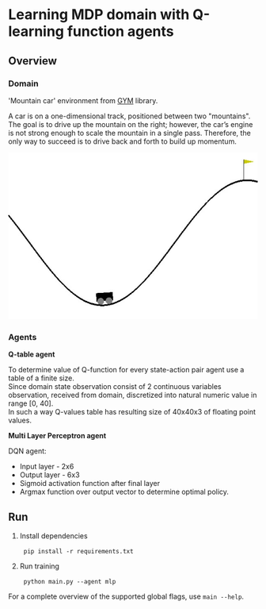 # Learning MDP domain with Q-learning function agents
## Overview
### Domain
'Mountain car' environment from [GYM](https://github.com/openai/gym) library.

A car is on a one-dimensional track, positioned between two "mountains". The goal
is to drive up the mountain on the right; however, the car’s engine is not strong
enough to scale the mountain in a single pass. Therefore, the only way to succeed
is to drive back and forth to build up momentum.

![alt text](https://raw.githubusercontent.com/dhorpynchenko/reinforcement-learning/master/report/images/domain.jpg)

### Agents

**Q-table agent**

To determine value of Q-function for every state-action pair agent use a table of a
finite size.
<br/>
Since domain state observation consist of 2 continuous variables observation, received from domain, discretized into natural numeric
value in range [0, 40].
<br/>
In such a way Q-values table has resulting size of 40x40x3 of floating point values.

**Multi Layer Perceptron agent**

DQN agent:
- Input layer - 2x6
- Output layer - 6x3
- Sigmoid activation function after final layer
- Argmax function over output vector to determine optimal policy.

## Run

1. Install dependencies

        pip install -r requirements.txt

2. Run training
    
        python main.py --agent mlp

For a complete overview of the supported global flags, use `main --help`.
